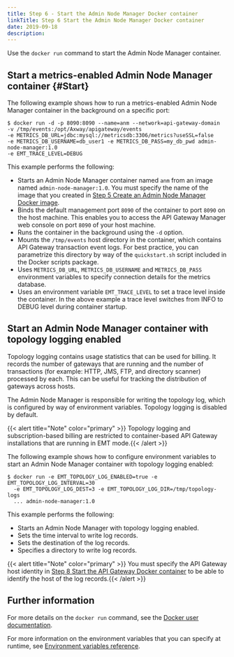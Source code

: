 ```yaml
---
title: Step 6 - Start the Admin Node Manager Docker container
linkTitle: Step 6 Start the Admin Node Manager Docker container
date: 2019-09-18
description: 
---
```

Use the `docker run` command to start the Admin Node Manager container.

## Start a metrics-enabled Admin Node Manager container {#Start}

The following example shows how to run a metrics-enabled Admin Node Manager container in the background on a specific port:

```
$ docker run -d -p 8090:8090 --name=anm --network=api-gateway-domain
-v /tmp/events:/opt/Axway/apigateway/events
-e METRICS_DB_URL=jdbc:mysql://metricsdb:3306/metrics?useSSL=false
-e METRICS_DB_USERNAME=db_user1 -e METRICS_DB_PASS=my_db_pwd admin-node-manager:1.0
-e EMT_TRACE_LEVEL=DEBUG
```

This example performs the following:

* Starts an Admin Node Manager container named `anm` from an image named `admin-node-manager:1.0`. You must specify the name of the image that you created in [Step 5 Create an Admin Node Manager Docker image](/docs/container_topics/containers_docker_setup/docker_script_anmimage).
* Binds the default management port `8090` of the container to port `8090` on the host machine. This enables you to access the API Gateway Manager web console on port `8090` of your host machine.
* Runs the container in the background using the `-d` option.
* Mounts the `/tmp/events` host directory in the container, which contains API Gateway transaction event logs. For best practice, you can parametrize this directory by way of the `quickstart.sh` script included in the Docker scripts package.
* Uses `METRICS_DB_URL`, `METRICS_DB_USERNAME` and `METRICS_DB_PASS` environment variables to specify connection details for the metrics database.
* Uses an environment variable `EMT_TRACE_LEVEL` to set a trace level inside the container. In the above example a trace level switches from INFO to DEBUG level during container startup.

## Start an Admin Node Manager container with topology logging enabled

Topology logging contains usage statistics that can be used for billing. It records the number of gateways that are running and the number of transactions (for example: HTTP, JMS, FTP, and directory scanner) processed by each. This can be useful for tracking the distribution of gateways across hosts.

The Admin Node Manager is responsible for writing the topology log, which is configured by way of environment variables. Topology logging is disabled by default.

{{< alert title="Note" color="primary" >}} Topology logging and subscription-based billing are restricted to container-based API Gateway installations that are running in EMT mode.{{< /alert >}}

The following example shows how to configure environment variables to start an Admin Node Manager container with topology logging enabled:

```
$ docker run -e EMT_TOPOLOGY_LOG_ENABLED=true -e EMT_TOPOLOGY_LOG_INTERVAL=30
  -e EMT_TOPOLOGY_LOG_DEST=3 -e EMT_TOPOLOGY_LOG_DIR=/tmp/topology-logs
  ... admin-node-manager:1.0
```

This example performs the following:

* Starts an Admin Node Manager with topology logging enabled.
* Sets the time interval to write log records.
* Sets the destination of the log records.
* Specifies a directory to write log records.

{{< alert title="Note" color="primary" >}} You must specify the API Gateway host identity in [Step 8 Start the API Gateway Docker container](/docs/container_topics/containers_docker_setup/docker_script_gwstart) to be able to identify the host of the log records.{{< /alert >}}

## Further information

For more details on the `docker run` command, see the [Docker user documentation](https://docs.docker.com/ "https://docs.docker.com/").

For more information on the environment variables that you can specify at runtime, see [Environment variables reference](/docs/container_topics/container_env_variables#Environm).
